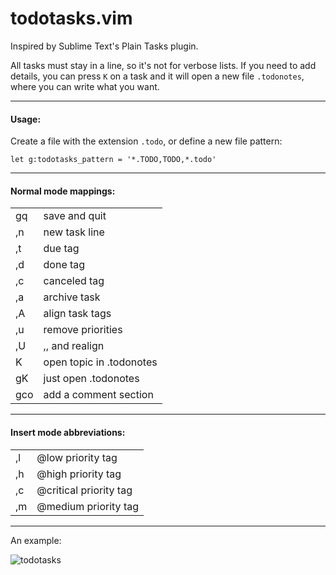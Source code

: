 # todotasks.vim

Inspired by Sublime Text's Plain Tasks plugin.

All tasks must stay in a line, so it's not for verbose lists. If you need to
add details, you can press `K` on a task and it will open a new file
`.todonotes`, where you can write what you want.

---

#### Usage:

Create a file with the extension `.todo`, or define a new file pattern:

    let g:todotasks_pattern = '*.TODO,TODO,*.todo'


---

#### Normal mode mappings:

|||
|----------|----------|
|gq        | save and quit         |
|,n        | new task line         |
|,t        | due tag               |
|,d        | done tag              |
|,c        | canceled tag          |
|,a        | archive task          |
|,A        | align task tags       |
|,u        | remove priorities     |
|,U        | ,, and realign        |
|K         | open topic in .todonotes       |
|gK        | just open .todonotes  |
|gco       | add a comment section |

---

#### Insert mode abbreviations:

|||
|----------|----------|
| ,l       | @low priority tag       |
| ,h       | @high priority tag      |
| ,c       | @critical priority tag  |
| ,m       | @medium priority tag    |

---

An example:

![todotasks](https://user-images.githubusercontent.com/26169924/134794651-abbc9804-2fef-46d5-85f0-f6bf46551d92.png)
